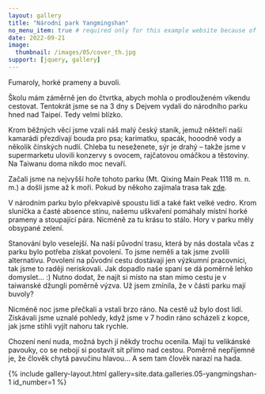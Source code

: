 ```yaml
---
layout: gallery
title: "Národní park Yangmingshan"
no_menu_item: true # required only for this example website because of menu construction
date: 2022-09-21
image:
  thumbnail: /images/05/cover_th.jpg
support: [jquery, gallery]
---
```


Fumaroly, horké prameny a buvoli.

Školu mám záměrně jen do čtvrtka, abych mohla o prodlouženém víkendu cestovat. Tentokrát jsme se na 3 dny s Dejvem vydali do národního parku hned nad Taipeí. Tedy velmi blízko. 

Krom běžných věcí jsme vzali náš malý český staník, jemuž někteří naši kamarádi přezdívají bouda pro psa; karimatku, spacák, hooodně vody a několik čínských nudlí. Chleba tu neseženete, sýr je drahý – takže jsme v supermarketu ulovili konzervy s ovocem, rajčatovou omáčkou a těstoviny. Na Taiwanu doma nikdo moc nevaří. 

Začali jsme na nejvyšší hoře tohoto parku (Mt. Qixing Main Peak 1118 m. n. m.) a došli jsme až k moři. Pokud by někoho zajímala trasa tak [zde](https://mapy.cz/s/jagacogage).

<!-- <p align="center">
<iframe style="border:none" src="https://frame.mapy.cz/s/fovurebuke" width="500" height="333" frameborder="0" ></iframe>
</p> !-->

V národním parku bylo překvapivě spoustu lidí a také fakt velké vedro. Krom sluníčka a časté absence stínu, našemu uškvaření pomáhaly místní horké prameny a stoupající pára. Nicméně za tu krásu to stálo. Hory v parku měly obsypané zelení.

Stanování bylo veselejší. Na naší původní trasu, která by nás dostala včas z parku bylo potřeba získat povolení. To jsme neměli a tak jsme zvolili alternativu. Povolení na původní cestu dostávají jen výzkumní pracovníci, tak jsme to raději neriskovali. Jak dopadlo naše spaní se dá poměrně lehko domyslet... :) Nutno dodat, že najít si místo na stan mimo cestu je v taiwanské džungli poměrně výzva. Už jsem zmínila, že v části parku mají buvoly? 

Nicméně noc jsme přečkali a vstali brzo ráno. Na cestě už bylo dost lidí. Získávali jsme uznalé pohledy, když jsme v 7 hodin ráno scházeli z kopce, jak jsme stihli vyjít nahoru tak rychle.

Chození není nuda, možná bych jí někdy trochu ocenila. Mají tu velikánské pavouky, co se nebojí si postavit sít přímo nad cestou. Poměrně nepříjemné je, že člověk chytá pavučinu hlavou... A sem tam člověk narazí na hada.


{% include gallery-layout.html gallery=site.data.galleries.05-yangmingshan-1     id_number=1 %}
